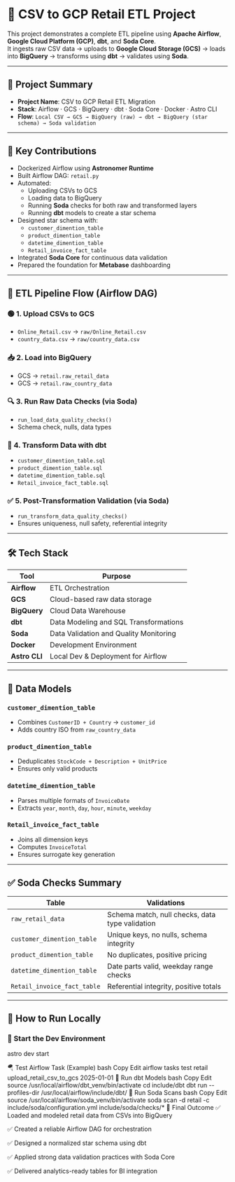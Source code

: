 # 🛒 CSV to GCP Retail ETL Project

This project demonstrates a complete ETL pipeline using **Apache Airflow**, **Google Cloud Platform (GCP)**, **dbt**, and **Soda Core**.  
It ingests raw CSV data → uploads to **Google Cloud Storage (GCS)** → loads into **BigQuery** → transforms using **dbt** → validates using **Soda**.

---

## 📌 Project Summary

- **Project Name**: CSV to GCP Retail ETL Migration  
- **Stack**: Airflow · GCS · BigQuery · dbt · Soda Core · Docker · Astro CLI  
- **Flow**: `Local CSV → GCS → BigQuery (raw) → dbt → BigQuery (star schema) → Soda validation`

---

## 🧠 Key Contributions

- Dockerized Airflow using **Astronomer Runtime**
- Built Airflow DAG: `retail.py`
- Automated:
  - Uploading CSVs to GCS
  - Loading data to BigQuery
  - Running **Soda** checks for both raw and transformed layers
  - Running **dbt** models to create a star schema
- Designed star schema with:
  - `customer_dimention_table`
  - `product_dimention_table`
  - `datetime_dimention_table`
  - `Retail_invoice_fact_table`
- Integrated **Soda Core** for continuous data validation
- Prepared the foundation for **Metabase** dashboarding

---

## 🔄 ETL Pipeline Flow (Airflow DAG)

### 🟢 1. Upload CSVs to GCS

- `Online_Retail.csv` → `raw/Online_Retail.csv`
- `country_data.csv` → `raw/country_data.csv`

### 📥 2. Load into BigQuery

- GCS → `retail.raw_retail_data`
- GCS → `retail.raw_country_data`

### 🔍 3. Run Raw Data Checks (via Soda)

- `run_load_data_quality_checks()`
- Schema check, nulls, data types

### 🧱 4. Transform Data with dbt

- `customer_dimention_table.sql`
- `product_dimention_table.sql`
- `datetime_dimention_table.sql`
- `Retail_invoice_fact_table.sql`

### ✅ 5. Post-Transformation Validation (via Soda)

- `run_transform_data_quality_checks()`
- Ensures uniqueness, null safety, referential integrity

---

## 🛠️ Tech Stack

| Tool        | Purpose                                |
|-------------|----------------------------------------|
| **Airflow** | ETL Orchestration                      |
| **GCS**     | Cloud-based raw data storage           |
| **BigQuery**| Cloud Data Warehouse                   |
| **dbt**     | Data Modeling and SQL Transformations  |
| **Soda**    | Data Validation and Quality Monitoring |
| **Docker**  | Development Environment                |
| **Astro CLI**| Local Dev & Deployment for Airflow   |

---

## 🧊 Data Models

### `customer_dimention_table`

- Combines `CustomerID + Country` → `customer_id`
- Adds country ISO from `raw_country_data`

### `product_dimention_table`

- Deduplicates `StockCode + Description + UnitPrice`  
- Ensures only valid products

### `datetime_dimention_table`

- Parses multiple formats of `InvoiceDate`
- Extracts `year`, `month`, `day`, `hour`, `minute`, `weekday`

### `Retail_invoice_fact_table`

- Joins all dimension keys
- Computes `InvoiceTotal`
- Ensures surrogate key generation

---

## ✅ Soda Checks Summary

| Table                    | Validations                                     |
|--------------------------|-------------------------------------------------|
| `raw_retail_data`        | Schema match, null checks, data type validation |
| `customer_dimention_table`| Unique keys, no nulls, schema integrity         |
| `product_dimention_table`| No duplicates, positive pricing                 |
| `datetime_dimention_table`| Date parts valid, weekday range checks         |
| `Retail_invoice_fact_table`| Referential integrity, positive totals         |

---

## 🧪 How to Run Locally

### 🚀 Start the Dev Environment

astro dev start

🪂 Test Airflow Task (Example)
bash
Copy
Edit
airflow tasks test retail upload_retail_csv_to_gcs 2025-01-01
🧱 Run dbt Models
bash
Copy
Edit
source /usr/local/airflow/dbt_venv/bin/activate
cd include/dbt
dbt run --profiles-dir /usr/local/airflow/include/dbt/
🧪 Run Soda Scans
bash
Copy
Edit
source /usr/local/airflow/soda_venv/bin/activate
soda scan -d retail -c include/soda/configuration.yml include/soda/checks/*
🎯 Final Outcome
✅ Loaded and modeled retail data from CSVs into BigQuery

✅ Created a reliable Airflow DAG for orchestration

✅ Designed a normalized star schema using dbt

✅ Applied strong data validation practices with Soda Core

✅ Delivered analytics-ready tables for BI integration



